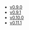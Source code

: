 - [v0.9.0](/tf-ibm-docs/v0.9.0)
- [v0.9.1](/tf-ibm-docs/v0.9.1)
- [v0.10.0](/tf-ibm-docs/v0.10.0)
- [v0.11.1](/tf-ibm-docs/v0.11.1)
